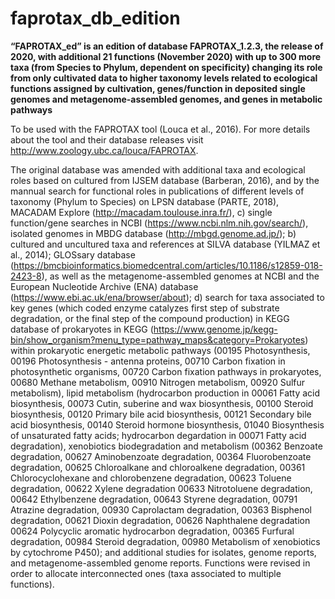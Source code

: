 # faprotax_db_edition

**“FAPROTAX_ed” is an edition of database FAPROTAX_1.2.3, the release of 2020, with additional 21 functions (November 2020) with up to 300 more taxa (from Species to Phylum, dependent on specificity) changing its role from only cultivated data to higher taxonomy levels related to ecological functions assigned by cultivation, genes/function in deposited single genomes and metagenome-assembled genomes, and genes in metabolic pathways**

To be used with the FAPROTAX tool (Louca et al., 2016). For more details about the tool and their database releases visit http://www.zoology.ubc.ca/louca/FAPROTAX.


The original database was amended with additional taxa and ecological roles based on cultured from IJSEM database (Barberan, 2016), and by the mannual search for functional roles in publications of different levels of taxonomy (Phylum to Species) on  LPSN database (PARTE, 2018), MACADAM Explore (http://macadam.toulouse.inra.fr/), c) single function/gene searches in NCBI (https://www.ncbi.nlm.nih.gov/search/), isolated genomes in MBDG database (http://mbgd.genome.ad.jp/); b) cultured and uncultured taxa and references at SILVA database (YILMAZ et al., 2014); GLOSsary database (https://bmcbioinformatics.biomedcentral.com/articles/10.1186/s12859-018-2423-8), as well as the metagenome-assembled genomes at NCBI and the European Nucleotide Archive (ENA) database (https://www.ebi.ac.uk/ena/browser/about); d) search for taxa associated to key genes (which coded enzyme catalyzes first step of substrate degradation, or the final step of the compound production) in KEGG database of prokaryotes in KEGG (https://www.genome.jp/kegg-bin/show_organism?menu_type=pathway_maps&category=Prokaryotes) within prokaryotic energetic metabolic pathways (00195  Photosynthesis, 00196  Photosynthesis - antenna proteins, 00710  Carbon fixation in photosynthetic organisms, 00720  Carbon fixation pathways in prokaryotes, 00680  Methane metabolism, 00910  Nitrogen metabolism, 00920  Sulfur metabolism), lipid metabolism (hydrocarbon production in 00061  Fatty acid biosynthesis, 00073  Cutin, suberine and wax biosynthesis, 00100  Steroid biosynthesis, 00120  Primary bile acid biosynthesis, 00121  Secondary bile acid biosynthesis, 00140  Steroid hormone biosynthesis, 01040  Biosynthesis of unsaturated fatty acids; hydrocarbon degardation in 00071  Fatty acid degradation), xenobiotics biodegradation and metabolism (00362  Benzoate degradation, 00627  Aminobenzoate degradation, 00364  Fluorobenzoate degradation, 00625  Chloroalkane and chloroalkene degradation, 00361  Chlorocyclohexane and chlorobenzene degradation, 00623  Toluene degradation, 00622  Xylene degradation
00633  Nitrotoluene degradation, 00642  Ethylbenzene degradation, 00643  Styrene degradation, 00791  Atrazine degradation, 00930  Caprolactam degradation, 00363  Bisphenol degradation, 00621  Dioxin degradation, 00626  Naphthalene degradation
00624  Polycyclic aromatic hydrocarbon degradation, 00365  Furfural degradation, 00984  Steroid degradation, 00980  Metabolism of xenobiotics by cytochrome P450); and additional studies for isolates, genome reports, and metagenome-assembled genome reports. Functions were revised in order to allocate interconnected ones (taxa associated to multiple functions).
